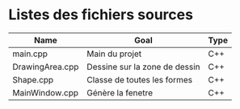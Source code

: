 # Listes des fichiers sources

|Name|Goal|Type|
|-|-|-|
|main.cpp|Main du projet|C++|
|DrawingArea.cpp|Dessine sur la zone de dessin|C++|
|Shape.cpp|Classe de toutes les formes|C++|
|MainWindow.cpp|Génère la fenetre|C++|